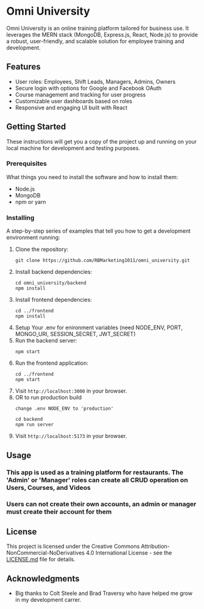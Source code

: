 # Omni University

Omni University is an online training platform tailored for business use. It leverages the MERN stack (MongoDB, Express.js, React, Node.js) to provide a robust, user-friendly, and scalable solution for employee training and development.

## Features

- User roles: Employees, Shift Leads, Managers, Admins, Owners
- Secure login with options for Google and Facebook OAuth
- Course management and tracking for user progress
- Customizable user dashboards based on roles
- Responsive and engaging UI built with React

## Getting Started

These instructions will get you a copy of the project up and running on your local machine for development and testing purposes.

### Prerequisites

What things you need to install the software and how to install them:

- Node.js
- MongoDB
- npm or yarn

### Installing

A step-by-step series of examples that tell you how to get a development environment running:

1. Clone the repository:
   ```
   git clone https://github.com/RBMarketing1011/omni_university.git
   ```
2. Install backend dependencies:
   ```
   cd omni_university/backend
   npm install
   ```
3. Install frontend dependencies:
   ```
   cd ../frontend
   npm install
   ```
4. Setup Your .env for enironment variables (need NODE_ENV, PORT, MONGO_URI, SESSION_SECRET, JWT_SECRET)
5. Run the backend server:
   ```
   npm start
   ```
6. Run the frontend application:
   ```
   cd ../frontend
   npm start
   ```
7. Visit `http://localhost:3000` in your browser.
8. OR to run production build
   ```
   change .env NODE_ENV to 'production'
   
   cd backend
   npm run server
   ```
9. Visit `http://localhost:5173` in your browser.

## Usage

### This app is used as a training platform for restaurants. The 'Admin' or 'Manager' roles can create all CRUD operation on Users, Courses, and Videos
### Users can not create their own accounts, an admin or manager must create their account for them

## License

This project is licensed under the Creative Commons Attribution-NonCommercial-NoDerivatives 4.0 International License - see the [LICENSE.md](License.md) file for details.

## Acknowledgments

- Big thanks to Colt Steele and Brad Traversy who have helped me grow in my development carrer.
